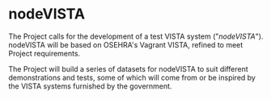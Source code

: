 # nodeVISTA

The Project calls for the development of a test VISTA system ("_nodeVISTA_"). nodeVISTA will be based on OSEHRA's Vagrant VISTA, refined to meet Project requirements.

The Project will build a series of datasets for nodeVISTA to suit different demonstrations and tests, some of which will come from or be inspired by the VISTA systems furnished by the government.
